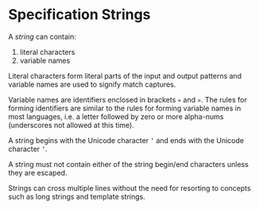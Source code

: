 # Specification Strings
A *string* can contain:
1. literal characters
2. variable names

Literal characters form literal parts of the input and output patterns and variable names are used to signify match captures.

Variable names are identifiers enclosed in brackets `«` and `»`.  The rules for forming identifiers are similar to the rules for forming variable names in most languages, i.e. a letter followed by zero or more alpha-nums (underscores not allowed at this time).

A string begins with the Unicode character `‛` and ends with the Unicode character `’`.

A string must not contain either of the string begin/end characters unless they are escaped. 

Strings can cross multiple lines without the need for resorting to concepts such as long strings and template strings.